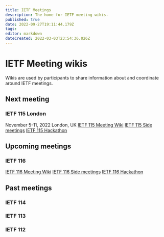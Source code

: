 ```yaml
---
title: IETF Meetings
description: The home for IETF meeting wikis.
published: true
date: 2022-09-27T19:11:44.179Z
tags: 
editor: markdown
dateCreated: 2022-03-03T23:54:36.026Z
---
```


# IETF Meeting wikis

Wikis are used by participants to share information about and coordinate around IETF meetings.

## Next meeting
### IETF 115 London
November 5-11, 2022 London, UK
[IETF 115 Meeting Wiki](/meeting/115)
[IETF 115 Side meetings]()
[IETF 115 Hackathon](/meeting/115/hackathon)

## Upcoming meetings
### IETF 116
[IETF 116 Meeting Wiki](/meeting/116)
[IETF 116 Side meetings]()
[IETF 116 Hackathon](/meeting/116/hackathon)

## Past meetings
### IETF 114
### IETF 113
### IETF 112